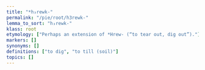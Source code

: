```yaml
---
title: "*h₃rewk-"
permalink: "/pie/root/h3rewk-"
lemma_to_sort: "h₃rewk-"
klass: root
etymology: ["Perhaps an extension of *Hrew- (“to tear out, dig out”)."]
markers: []
synonyms: []
definitions: ["to dig", "to till (soil)"]
topics: []
---
```


